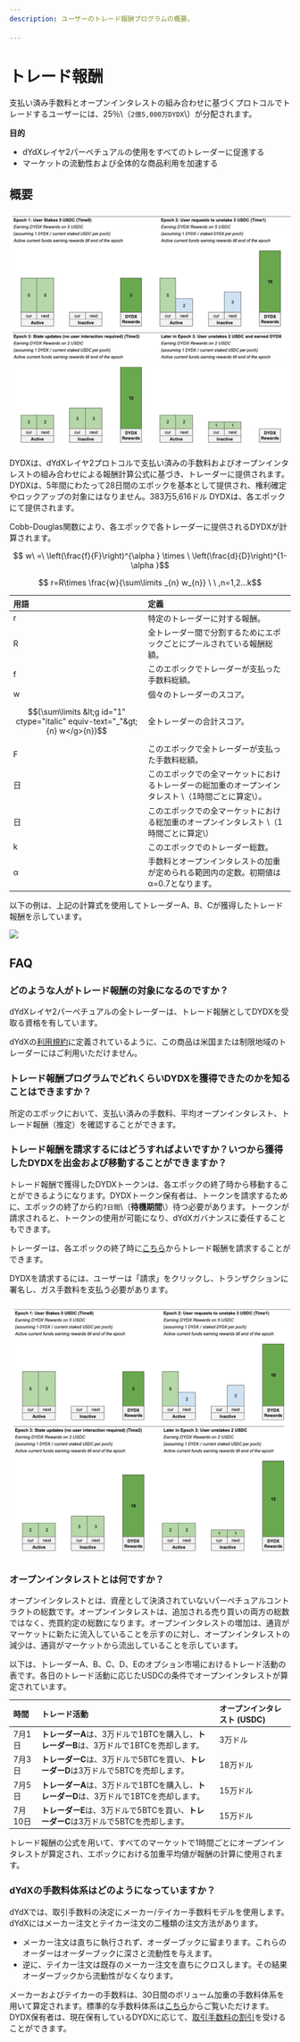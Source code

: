 ```yaml
---
description: ユーザーのトレード報酬プログラムの概要。

---
```


# トレード報酬

支払い済み手数料とオープンインタレストの組み合わせに基づくプロトコルでトレードするユーザーには、25％\（`2億5,000万DYDX`\）が分配されます。

**目的**

* dYdXレイヤ2パーペチュアルの使用をすべてのトレーダーに促進する
* マーケットの流動性および全体的な商品利用を加速する

## **概要**

![](../.gitbook/assets/image%20%283%29.png)

DYDXは、dYdXレイヤ2プロトコルで支払い済みの手数料およびオープンインタレストの組み合わせによる報酬計算公式に基づき、トレーダーに提供されます。DYDXは、5年間にわたって28日間のエポックを基本として提供され、権利確定やロックアップの対象にはなりません。383万5,616ドル DYDXは、各エポックにて提供されます。

Cobb-Douglas関数により、各エポックで各トレーダーに提供されるDYDXが計算されます。

$$
w\ =\ \left(\frac{f}{F}\right)^{\alpha } \times \ \left(\frac{d}{D}\right)^{1-\alpha }$$

$$
r=R\times \frac{w}{\sum\limits _{n} w_{n}} \ \ ,n=1,2...k$$

| 用語 | 定義 |
| :--- | :--- |
| r | 特定のトレーダーに対する報酬。 |
| R | 全トレーダー間で分割するためにエポックごとにプールされている報酬総額。 |
| f | このエポックでトレーダーが支払った手数料総額。 |
| w | 個々のトレーダーのスコア。 |
| $${\sum\limits &lt;g id="1" ctype="italic" equiv-text="_"&gt;{n} w</g>{n}}$$ | 全トレーダーの合計スコア。 |
| F | このエポックで全トレーダーが支払った手数料総額。 |
| 日 | このエポックでの全マーケットにおけるトレーダーの総加重のオープンインタレスト \（1時間ごとに算定\）。 |
| 日 | このエポックでの全マーケットにおける総加重のオープンインタレスト \（1時間ごとに算定\） |
| k | このエポックでのトレーダー総数。 |
| α | 手数料とオープンインタレストの加重が定められる範囲内の定数。初期値は α=0.7となります。 |

以下の例は、上記の計算式を使用してトレーダーA、B、Cが獲得したトレード報酬を示しています。

![](https://lh4.googleusercontent.com/LWYcMg6ImkQCV1aVsS2jVwjcFfTmBG4u7JZHrnf4l4MmHcxCZlu_af57UaSgHhr6TYi9thIyr8794SECk6_E8Vn4sR2QJFniUSbQGhIZZrkvTf0QRHmzzvt6awR9N8kxHhCooRp4)

## FAQ

### どのような人がトレード報酬の対象になるのですか？

dYdXレイヤ2パーペチュアルの全トレーダーは、トレード報酬としてDYDXを受取る資格を有しています。

dYdXの[利用規約](https://dydx.exchange/terms)に定義されているように、この商品は米国または制限地域のトレーダーにはご利用いただけません。

### トレード報酬プログラムでどれくらいDYDXを獲得できたのかを知ることはできますか？

所定のエポックにおいて、支払い済みの手数料、平均オープンインタレスト、トレード報酬（推定）を確認することができます。

### トレード報酬を請求するにはどうすればよいですか？いつから獲得したDYDXを出金および移動することができますか？

トレード報酬で獲得したDYDXトークンは、各エポックの終了時から移動することができるようになります。DYDXトークン保有者は、トークンを請求するために、エポックの終了から約`7日間`\（**待機期間**\）待つ必要があります。トークンが請求されると、トークンの使用が可能になり、dYdXガバナンスに委任することもできます。

トレーダーは、各エポックの終了時に[こちら](https://dydx.community/dashboard)からトレード報酬を請求することができます。

DYDXを請求するには、ユーザーは「請求」をクリックし、トランザクションに署名し、ガス手数料を支払う必要があります。

![](../.gitbook/assets/image%20%284%29.png)

### オープンインタレストとは何ですか？

オープンインタレストとは、資産として決済されていないパーペチュアルコントラクトの総数です。オープンインタレストは、追加される売り買いの両方の総数ではなく、売買約定の総数になります。オープンインタレストの増加は、通貨がマーケットに新たに流入していることを示すのに対し、オープンインタレストの減少は、通貨がマーケットから流出していることを示しています。

以下は、トレーダーA、B、C、D、Eのオプション市場におけるトレード活動の表です。各日のトレード活動に応じたUSDCの条件でオープンインタレストが算定されています。

| 時間 | トレード活動 | オープンインタレスト \(USDC\) |
| :--- | :--- | :--- |
| 7月1日 | **トレーダーA**は、3万ドルで1BTCを購入し、**トレーダーB**は、3万ドルで1BTCを売却します。 | 3万ドル |
| 7月3日 | **トレーダーC**は、3万ドルで5BTCを買い、**トレーダーD**は3万ドルで5BTCを売却します。 | 18万ドル |
| 7月5日 | **トレーダーA**は、3万ドルで1BTCを購入し、**トレーダーD**は、3万ドルで1BTCを売却します。 | 15万ドル |
| 7月10日 | **トレーダーE**は、3万ドルで5BTCを買い、**トレーダーC**は3万ドルで5BTCを売却します。 | 15万ドル |

トレード報酬の公式を用いて、すべてのマーケットで1時間ごとにオープンインタレストが算定され、エポックにおける加重平均値が報酬の計算に使用されます。

### dYdXの手数料体系はどのようになっていますか？

dYdXでは、取引手数料の決定にメーカー/テイカー手数料モデルを使用します。dYdXにはメーカー注文とテイカー注文の二種類の注文方法があります。

* メーカー注文は直ちに執行されず、オーダーブックに留まります。これらのオーダーはオーダーブックに深さと流動性を与えます。
* 逆に、テイカー注文は既存のメーカー注文を直ちにクロスします。その結果オーダーブックから流動性がなくなります。

メーカーおよびテイカーの手数料は、30日間のボリューム加重の手数料体系を用いて算定されます。標準的な手数料体系は[こちら](https://help.dydx.exchange/en/articles/4798040-perpetual-trade-fees)からご覧いただけます。DYDX保有者は、現在保有しているDYDXに応じて、[取引手数料の割引](trading-rewards.md)を受けることができます。

